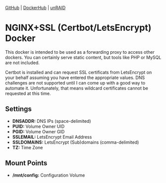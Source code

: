 [GitHub](https://github.com/nephatrine/docker-nginx-ssl) |
[DockerHub](https://hub.docker.com/r/nephatrine/nginx-ssl/) |
[unRAID](https://github.com/nephatrine/unraid-docker-templates)

# NGINX+SSL (Certbot/LetsEncrypt) Docker

This docker is intended to be used as a forwarding proxy to access other dockers. You can certainly
serve static content, but tools like PHP or MySQL are not included.

Certbot is installed and can request SSL certificats from LetsEncrypt on your behalf assuming you
have entered the appropriate values. DNS challenges are not supported until I can come up with a
good way to automate it. Unfortunately, that means wildcard certificates cannot be requested at
this time.

## Settings

- **DNSADDR:** DNS IPs (space-delimited)
- **PUID:** Volume Owner UID
- **PGID:** Volume Owner GID
- **SSLEMAIL:** LetsEncrypt Email Address
- **SSLDOMAINS:** LetsEncrypt (Sub)domains (comma-delimited)
- **TZ:** Time Zone

## Mount Points

- **/mnt/config:** Configuration Volume